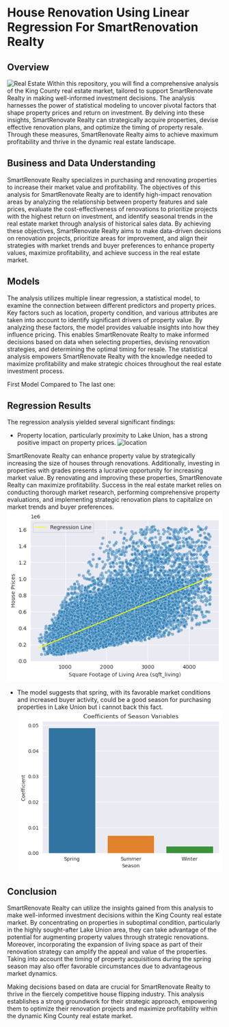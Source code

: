 # House Renovation Using Linear Regression For SmartRenovation Realty

## Overview
![Real Estate](img/house_sale.jpg)
Within this repository, you will find a comprehensive analysis of the King County real estate market, tailored to support SmartRenovate Realty in making well-informed investment decisions. The analysis harnesses the power of statistical modeling to uncover pivotal factors that shape property prices and return on investment. By delving into these insights, SmartRenovate Realty can strategically acquire properties, devise effective renovation plans, and optimize the timing of property resale. Through these measures, SmartRenovate Realty aims to achieve maximum profitability and thrive in the dynamic real estate landscape.

## Business and Data Understanding

SmartRenovate Realty specializes in purchasing and renovating properties to increase their market value and profitability. The objectives of this analysis for SmartRenovate Realty are to identify high-impact renovation areas by analyzing the relationship between property features and sale prices, evaluate the cost-effectiveness of renovations to prioritize projects with the highest return on investment, and identify seasonal trends in the real estate market through analysis of historical sales data. By achieving these objectives, SmartRenovate Realty aims to make data-driven decisions on renovation projects, prioritize areas for improvement, and align their strategies with market trends and buyer preferences to enhance property values, maximize profitability, and achieve success in the real estate market.

## Models

The analysis utilizes multiple linear regression, a statistical model, to examine the connection between different predictors and property prices. Key factors such as location, property condition, and various attributes are taken into account to identify significant drivers of property value. By analyzing these factors, the model provides valuable insights into how they influence pricing. This enables SmartRenovate Realty to make informed decisions based on data when selecting properties, devising renovation strategies, and determining the optimal timing for resale. The statistical analysis empowers SmartRenovate Realty with the knowledge needed to maximize profitability and make strategic choices throughout the real estate investment process.

First Model Compared to The last one:


## Regression Results

The regression analysis yielded several significant findings:

- Property location, particularly proximity to Lake Union, has a strong positive impact on property prices.
![location](map.jpg)

SmartRenovate Realty can enhance property value by strategically increasing the size of houses through renovations. Additionally, investing in properties with grades presents a lucrative opportunity for increasing market value. By renovating and improving these properties, SmartRenovate Realty can maximize profitability. Success in the real estate market relies on conducting thorough market research, performing comprehensive property evaluations, and implementing strategic renovation plans to capitalize on market trends and buyer preferences.
![sqft](sqft.png)
- The model suggests that spring, with its favorable market conditions and increased buyer activity, could be a good season for purchasing properties in Lake Union but i cannot back this fact.
![season](Seasons.png)

## Conclusion


SmartRenovate Realty can utilize the insights gained from this analysis to make well-informed investment decisions within the King County real estate market. By concentrating on properties in suboptimal condition, particularly in the highly sought-after Lake Union area, they can take advantage of the potential for augmenting property values through strategic renovations. Moreover, incorporating the expansion of living space as part of their renovation strategy can amplify the appeal and value of the properties. Taking into account the timing of property acquisitions during the spring season may also offer favorable circumstances due to advantageous market dynamics.

Making decisions based on data are crucial for SmartRenovate Realty to thrive in the fiercely competitive house flipping industry. This analysis establishes a strong groundwork for their strategic approach, empowering them to optimize their renovation projects and maximize profitability within the dynamic King County real estate market.